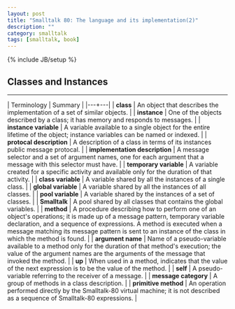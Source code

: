```yaml
---
layout: post
title: "Smalltalk 80: The language and its implementation(2)"
description: ""
category: smalltalk 
tags: [smalltalk, book]
---
```

{% include JB/setup %}


## Classes and Instances
---

| Terminology | Summary |
|---+---|
| **class** | An object that describes the implementation of a set of similar objects. |
| **instance** | One of the objects described by a class; it has memory and responds to messages. |
| **instance variable** | A variable available to a single object for the entire lifetime of the object; instance variables can be named or indexed. |
| **protocal description** | A description of a class in terms of its instances public message protocal. |
| **implementation description** | A message selector and a set of argument names, one for each argument that a message with this selector must have. |
| **temporary variable** | A variable created for a specific activity and available only for the duration of that activity. |
| **class variable** | A variable shared by all the instances of a single class. |
| **global variable** | A variable shared by all the instances of all classes. |
| **pool variable** | A variable shared by the instances of a set of classes. |
| **Smalltalk** | A pool shared by all classes that contains the global variables. |
| **method** | A procedure describing how to perform one of an object's operations; it is made up of a message pattern, temporary variable declaration, and a sequence of expressions. A method is executed when a message matching its message pattern is sent to an instance of the class in which the method is found. |
| **argument name** | Name of a pseudo-variable available to a method only for the duration of that method's execution; the value of the argument names are the arguments of the message that invoked the method. |
| **up** | When used in a method, indicates that the value of the next expression is to be the value of the method. |
| **self** | A pseudo-variable referring to the receiver of a message. |
| **message category** | A group of methods in a class description. |
| **primitive method** | An operation performed directly by the Smalltalk-80 virtual machine; it is not described as a sequence of Smalltalk-80 expressions. |

